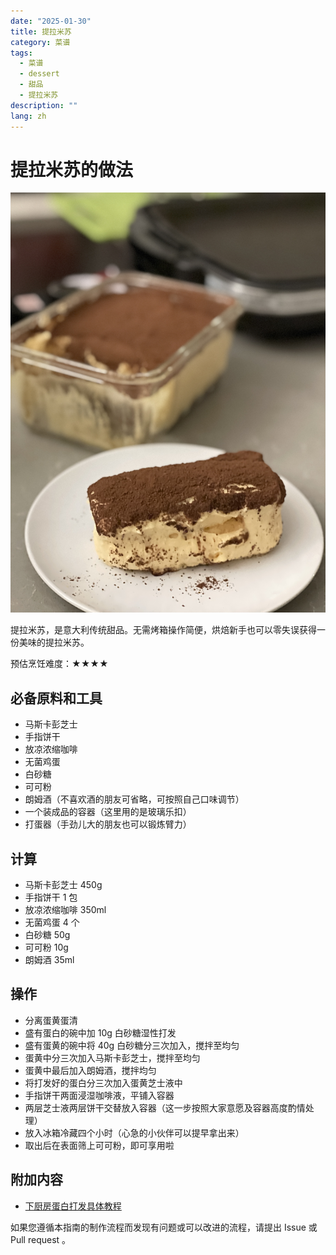 ```yaml
---
date: "2025-01-30"
title: 提拉米苏
category: 菜谱
tags:
  - 菜谱
  - dessert
  - 甜品
  - 提拉米苏
description: ""
lang: zh
---
```


# 提拉米苏的做法

![自家提拉米苏成品](提拉米苏成品.jpg)

提拉米苏，是意大利传统甜品。无需烤箱操作简便，烘焙新手也可以零失误获得一份美味的提拉米苏。

预估烹饪难度：★★★★

## 必备原料和工具

- 马斯卡彭芝士
- 手指饼干
- 放凉浓缩咖啡
- 无菌鸡蛋
- 白砂糖
- 可可粉
- 朗姆酒（不喜欢酒的朋友可省略，可按照自己口味调节）
- 一个装成品的容器（这里用的是玻璃乐扣）
- 打蛋器（手劲儿大的朋友也可以锻炼臂力）

## 计算

- 马斯卡彭芝士 450g
- 手指饼干 1 包
- 放凉浓缩咖啡 350ml
- 无菌鸡蛋 4 个
- 白砂糖 50g
- 可可粉 10g
- 朗姆酒 35ml

## 操作

- 分离蛋黄蛋清
- 盛有蛋白的碗中加 10g 白砂糖湿性打发
- 盛有蛋黄的碗中将 40g 白砂糖分三次加入，搅拌至均匀
- 蛋黄中分三次加入马斯卡彭芝士，搅拌至均匀
- 蛋黄中最后加入朗姆酒，搅拌均匀
- 将打发好的蛋白分三次加入蛋黄芝士液中
- 手指饼干两面浸湿咖啡液，平铺入容器
- 两层芝士液两层饼干交替放入容器（这一步按照大家意愿及容器高度酌情处理）
- 放入冰箱冷藏四个小时（心急的小伙伴可以提早拿出来）
- 取出后在表面筛上可可粉，即可享用啦

## 附加内容

- [下厨房蛋白打发具体教程](https://www.xiachufang.com/recipe/101779500/)

如果您遵循本指南的制作流程而发现有问题或可以改进的流程，请提出 Issue 或 Pull request 。
